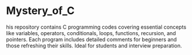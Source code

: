 # Mystery_of_C
his repository contains C programming codes covering essential concepts like variables, operators, conditionals, loops, functions, recursion, and pointers. Each program includes detailed comments for beginners and those refreshing their skills. Ideal for students and interview preparation.
